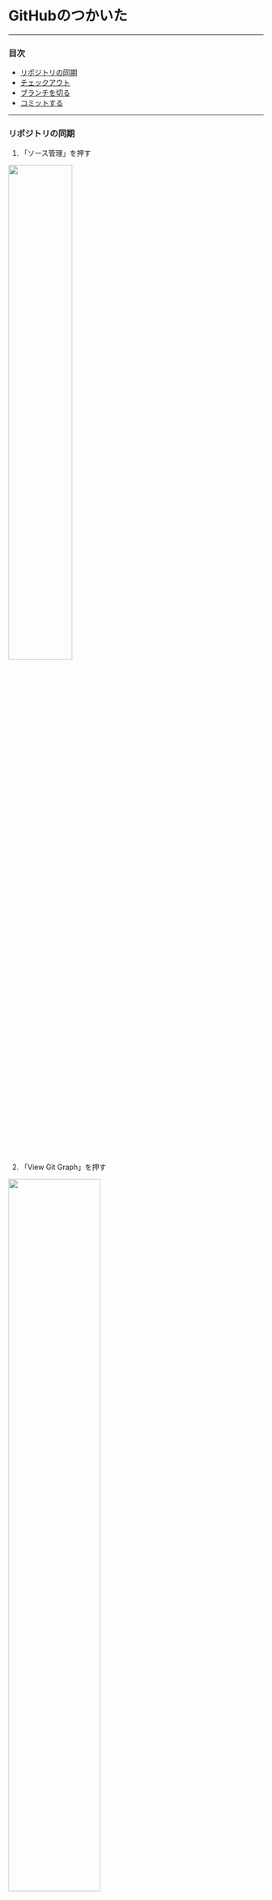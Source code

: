# GitHubのつかいた

---
### 目次
- [リポジトリの同期](#リポジトリの同期)
- [チェックアウト](#チェックアウトのやりかた)
- [ブランチを切る](#ブランチの切り方)
- [コミットする](#コミットのやり方)
---

### リポジトリの同期
1. 「ソース管理」を押す

<img src="./images/fetch-1.png" width="50%">

2. 「View Git Graph」を押す

<img src="./images/fetch-2.png" width="60%">

3. 「Fetch from Remote(s)」を押す

<img src="./images/fetch-3.png" width="60%">

---

### チェックアウトのやりかた
チェックアウトとは：自分の手元の環境を見たいバージョンのものに変更することができる
1. 自分がみたいバージョンの欄で右クリック

<img src="./images/checkout-1.png" width="60%">

2. もしこの確認が出たら"Yes, checkout"

<img src="./images/checkout-2.png" width="60%">

---

### ブランチの切り方

ブランチとは：みんなが同じ場所に上書き保存すると，同じ場所を書き換えてしまう可能性があったりする．そのため自分用の作業場所を作ってコードを変更し，プルリクエスト(PR)という操作をして最後に合わせる(マージする)

<img src="./images/branch-0.png">

git graphでbranchを視覚的に見ることができる．上にいくほど時間が新しくなりそれぞれの色が1つのbranchを表す

1. 自分が切りたい元のブランチにチェックアウトする

今回の場合はmainブランチにチェックアウト．git graphにあるタグみたいな部分を右クリックして出てくるcheckout branchを押す

<img src="./images/branch-1.png">

2. ブランチを作る

上画像の丸と丸の間あたりを右クリックすると出てくるCreate Branchをクリック

<img src="./images/branch-2.png">

3. 

---

### コミットのやり方
コミットとは：自分が加えた変更をgitに保存　バージョンが変わる(checkoutできるようになる)

1. 変更したいファイルを，+ボタンを押してステージする

<img src="./images/commit-1.png" width="60%">

> もし変更を加えたファイル全部をコミットしたいなら，「変更」の+ボタンを押すと変更が加えられたすべてのファイルがステージされる
>
> <img src="./images/commit-2.png" width="60%">

2. コミットメッセージを書き，コミット
自分がどんな変更を加えたか(未来の自分と)みんなに教える．見て大体何をコミットしたか分かる名前がいい

<img src="./images/commit-3.png" width="60%">

3. 変更を同期する
ここまでの操作は自分のPC内だけでの操作だったので，これをgithubに送る

<img src="./images/commit-4.png" width="60%">
<img src="./images/commit-5.png" width="60%">

↑OKで良い

---